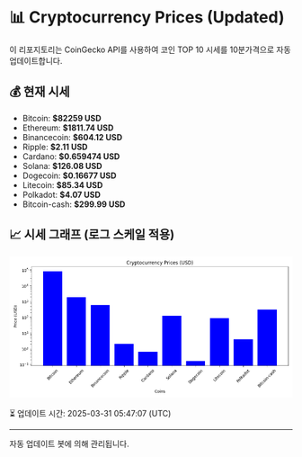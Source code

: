 
# 📊 Cryptocurrency Prices (Updated)

이 리포지토리는 CoinGecko API를 사용하여 코인 TOP 10 시세를 10분가격으로 자동 업데이트합니다.

## 💰 현재 시세
- Bitcoin: **$82259 USD**
- Ethereum: **$1811.74 USD**
- Binancecoin: **$604.12 USD**
- Ripple: **$2.11 USD**
- Cardano: **$0.659474 USD**
- Solana: **$126.08 USD**
- Dogecoin: **$0.16677 USD**
- Litecoin: **$85.34 USD**
- Polkadot: **$4.07 USD**
- Bitcoin-cash: **$299.99 USD**

## 📈 시세 그래프 (로그 스케일 적용)
![Crypto Prices](crypto_prices.png)

⏳ 업데이트 시간: 2025-03-31 05:47:07 (UTC)

---
자동 업데이트 봇에 의해 관리됩니다.
